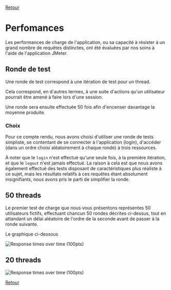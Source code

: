 [Retour](../README.md)

# Perfomances

Les performances de charge de l'application, ou sa capacité à résister à un grand nombre de requêtes distinctes, ont été évaluées par nos soins à l'aide de l'application JMeter.

## Ronde de test

Une ronde de test correspond à une itération de test pour un thread.

Cela correspond, en d'autres termes, à une suite d'actions qu'un utilisateur pourrait être amené à faire lors d'une session.

Une ronde sera ensuite effectuée 50 fois afin d'encenser davantage la moyenne produite.

### Choix

Pour ce compte rendu, nous avons choisi d'utiliser une ronde de tests simpliste,
se contentant de se connecter à l'application (login), d'accéder (dans un ordre choisi aléatoirement à chaque ronde) à trois ressources.

À noter que le `login` n'est effectué qu'une seule fois, à la première itération, et que le `logout` n'est jamais effectué.
La raison à cela est que nous avons également effectué des tests disposant de caractéristiques plus réaliste à ce sujet, mais les résultats relatifs à ces requêtes étant absolument insignifiants, nous avons pris le parti de simplifier la ronde.

## 50 threads

Le premier test de charge que nous vous présentons représentes 50 utilisateurs fictifs, effectuant chancun 50 rondes décrites ci-dessus, tout en attandant un délai aléatoire de l'ordre de la seconde avant de passer à la ronde suivante.

Le graphique ci-dessous 

![Response times over time (100pts)](assets/graphs/big_session_1sec/reps_times_over_time_100pts.png)

## 20 threads
![Response times over time (100pts)](assets/graphs/big_session_1sec_20thr/reps_times_over_time_100pts.png)



[Retour](../README.md)
